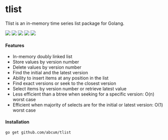 # tlist

Tlist is an in-memory time series list package for Golang.

[![](https://img.shields.io/circleci/token/2dc3aeee87f95b35fb9229f88dce56f01e6b4159/project/abcum/tlist/master.svg?style=flat-square)](https://circleci.com/gh/abcum/tlist) [![](https://img.shields.io/badge/status-1.0.0-ff00bb.svg?style=flat-square)](https://github.com/abcum/tlist) [![](https://img.shields.io/badge/godoc-reference-blue.svg?style=flat-square)](https://godoc.org/github.com/abcum/tlist) [![](https://goreportcard.com/badge/github.com/abcum/tlist?style=flat-square)](https://goreportcard.com/report/github.com/abcum/tlist) [![](https://img.shields.io/badge/license-Apache_License_2.0-00bfff.svg?style=flat-square)](https://github.com/abcum/tlist) 

#### Features

- In-memory doubly linked list
- Store values by version number
- Delete values by version number
- Find the initial and the latest version
- Ability to insert items at any position in the list
- Find exact versions or seek to the closest version
- Select items by version number or retrieve latest value
- Less efficient than a btree when seeking for a specific version: O(n) worst case
- Efficient when majority of selects are for the initial or latest version: O(1) worst case

#### Installation

```bash
go get github.com/abcum/tlist
```
